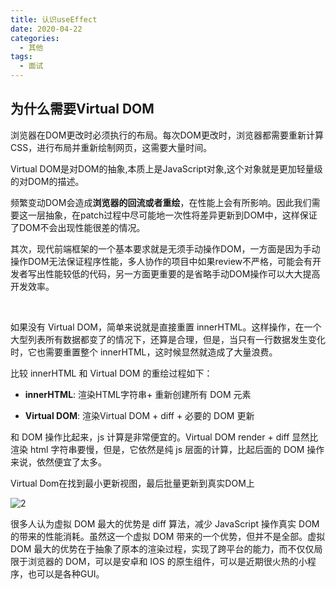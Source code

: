 ```yaml
---
title: 认识useEffect
date: 2020-04-22
categories:
  - 其他
tags:
  - 面试
---
```


## 为什么需要Virtual DOM

浏览器在DOM更改时必须执行的布局。每次DOM更改时，浏览器都需要重新计算CSS，进行布局并重新绘制网页，这需要大量时间。



Virtual DOM是对DOM的抽象,本质上是JavaScript对象,这个对象就是更加轻量级的对DOM的描述。

频繁变动DOM会造成**浏览器的回流或者重绘**，在性能上会有所影响。因此我们需要这一层抽象，在patch过程中尽可能地一次性将差异更新到DOM中，这样保证了DOM不会出现性能很差的情况。

其次，现代前端框架的一个基本要求就是无须手动操作DOM，一方面是因为手动操作DOM无法保证程序性能，多人协作的项目中如果review不严格，可能会有开发者写出性能较低的代码，另一方面更重要的是省略手动DOM操作可以大大提高开发效率。

<br/>

如果没有 Virtual DOM，简单来说就是直接重置 innerHTML。这样操作，在一个大型列表所有数据都变了的情况下，还算是合理，但是，当只有一行数据发生变化时，它也需要重置整个 innerHTML，这时候显然就造成了大量浪费。

比较 innerHTML 和 Virtual DOM 的重绘过程如下：

- **innerHTML**: 渲染HTML字符串+ 重新创建所有 DOM 元素

- **Virtual DOM**: 渲染Virtual DOM + diff + 必要的 DOM 更新

和 DOM 操作比起来，js 计算是非常便宜的。Virtual DOM render + diff 显然比渲染 html 字符串要慢，但是，它依然是纯 js 层面的计算，比起后面的 DOM 操作来说，依然便宜了太多。



Virtual Dom在找到最小更新视图，最后批量更新到真实DOM上

![2](https://user-gold-cdn.xitu.io/2017/5/16/39eac671c7fae8f73917ba1e6d06daa8?imageView2/0/w/1280/h/960/format/webp/ignore-error/1)





很多人认为虚拟 DOM 最大的优势是 diff 算法，减少 JavaScript 操作真实 DOM 的带来的性能消耗。虽然这一个虚拟 DOM 带来的一个优势，但并不是全部。虚拟 DOM 最大的优势在于抽象了原本的渲染过程，实现了跨平台的能力，而不仅仅局限于浏览器的 DOM，可以是安卓和 IOS 的原生组件，可以是近期很火热的小程序，也可以是各种GUI。